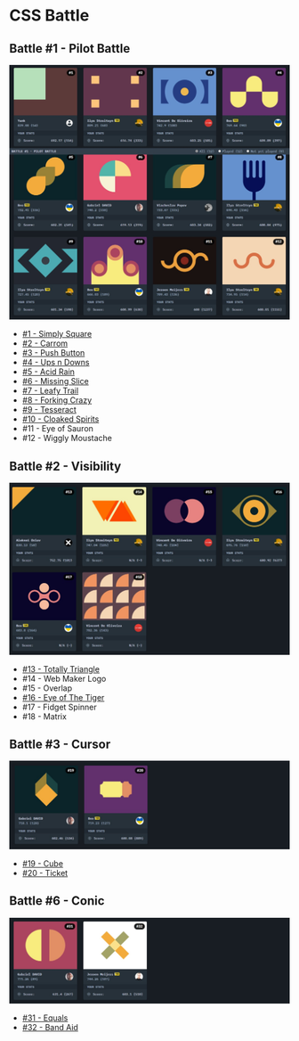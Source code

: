 # CSS Battle

## Battle #1 - Pilot Battle
![Pilot Battle](./1-Pilot-Battle/images/0-pilot-battle.jpeg)
* [#1 - Simply Square](./1-Pilot-Battle/1-Simply-Square.md)
* [#2 - Carrom](./1-Pilot-Battle/2-Carrom.md)
* [#3 - Push Button](./1-Pilot-Battle/3-Push-Button.md)
* [#4 - Ups n Downs](./1-Pilot-Battle/4-Ups-n-Down.md)
* [#5 - Acid Rain](./1-Pilot-Battle/5-Acid-Rain.md)
* [#6 - Missing Slice](./1-Pilot-Battle/6-Missing-Slice.md)
* [#7 - Leafy Trail](./1-Pilot-Battle/7-Leafy-Trail.md)
* [#8 - Forking Crazy](./1-Pilot-Battle/8-Forking-Crazy.md)
* [#9 - Tesseract](./1-Pilot-Battle/9%3DTesseract.md)
* [#10 - Cloaked Spirits](./1-Pilot-Battle/10-Cloaked-Spirits.md)
* #11 - Eye of Sauron
* #12 - Wiggly Moustache

## Battle #2 - Visibility
![Visibility](./2-Visibility/images/0-visibility.jpeg)
* [#13 - Totally Triangle](./2-Visibility/13-Totally-Triangle.md)
* #14 - Web Maker Logo
* #15 - Overlap
* [#16 - Eye of The Tiger](./2-Visibility/16-Eye-of-The-Tiger.md)
* #17 - Fidget Spinner
* #18 - Matrix

## Battle #3 - Cursor
![Cursor](./3-Cursor/images/0-cursor.jpeg)
* [#19 - Cube](./3-Cursor/19-Cube.md)
* [#20 - Ticket](./3-Cursor/20-Ticket.md)

## Battle #6 - Conic
![Conic](./6-Conic/images/0-conic.jpeg)
* [#31 - Equals](./6-Conic/31-Equals.md)
* [#32 - Band Aid](./6-Conic/32-Band-Aid.md)